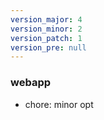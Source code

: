 ```yaml
---
version_major: 4
version_minor: 2
version_patch: 1
version_pre: null
---
```


### webapp
     
- chore: minor opt
